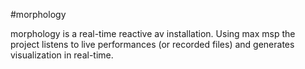 #morphology

morphology is a real-time reactive av installation. Using max msp the project listens to live performances (or recorded files) and generates visualization in real-time.
